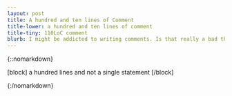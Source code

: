 ```yaml
---
layout: post
title: A hundred and ten lines of Comment
title-lower: a hundred and ten lines of comment
title-tiny: 110LoC comment
blurb: I might be addicted to writing comments. Is that really a bad thing?
---
```

{::nomarkdown}

[block]
a hundred lines and not a single statement
[/block]

{:/nomarkdown}